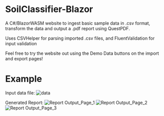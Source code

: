 # SoilClassifier-Blazor

A C#/BlazorWASM website to ingest basic sample data in .csv format, transform the data and output a .pdf report using QuestPDF.

Uses CSVHelper for parsing imported .csv files, and FluentValidation for input validation

Feel free to try the website out using the Demo Data buttons on the import and export pages!

# Example
Input data file:
![data](https://user-images.githubusercontent.com/61717342/189310835-5c550f0d-1078-4425-a0bd-438e869913b1.png)

Generated Report:
![Report Output_Page_1](https://user-images.githubusercontent.com/61717342/189311641-e5e4bd16-18b7-4f73-a020-a38978ff2a4a.png)
![Report Output_Page_2](https://user-images.githubusercontent.com/61717342/189311683-d27e756a-4de1-4e46-857d-e0165eef6c0b.png)
![Report Output_Page_3](https://user-images.githubusercontent.com/61717342/189311699-97b1cd07-ecad-4f83-8ac1-b546d864484e.png)
